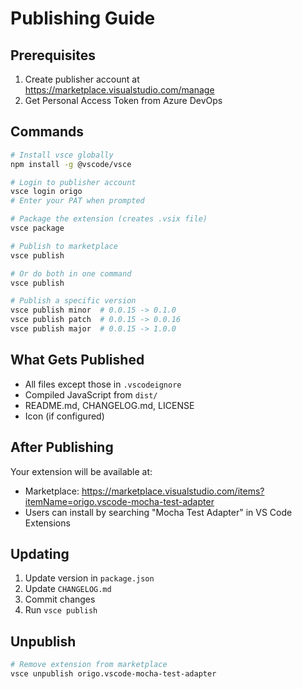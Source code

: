 # Publishing Guide

## Prerequisites

1. Create publisher account at https://marketplace.visualstudio.com/manage
2. Get Personal Access Token from Azure DevOps

## Commands

```bash
# Install vsce globally
npm install -g @vscode/vsce

# Login to publisher account
vsce login origo
# Enter your PAT when prompted

# Package the extension (creates .vsix file)
vsce package

# Publish to marketplace
vsce publish

# Or do both in one command
vsce publish

# Publish a specific version
vsce publish minor  # 0.0.15 -> 0.1.0
vsce publish patch  # 0.0.15 -> 0.0.16
vsce publish major  # 0.0.15 -> 1.0.0
```

## What Gets Published

- All files except those in `.vscodeignore`
- Compiled JavaScript from `dist/`
- README.md, CHANGELOG.md, LICENSE
- Icon (if configured)

## After Publishing

Your extension will be available at:
- Marketplace: https://marketplace.visualstudio.com/items?itemName=origo.vscode-mocha-test-adapter
- Users can install by searching "Mocha Test Adapter" in VS Code Extensions

## Updating

1. Update version in `package.json`
2. Update `CHANGELOG.md`
3. Commit changes
4. Run `vsce publish`

## Unpublish

```bash
# Remove extension from marketplace
vsce unpublish origo.vscode-mocha-test-adapter
```

